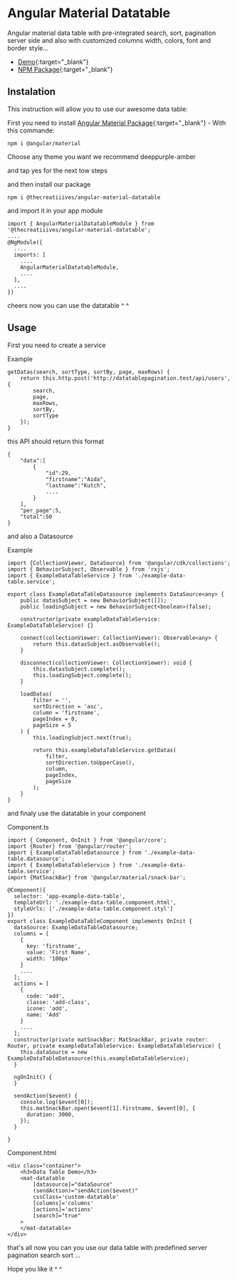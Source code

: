 # Angular Material Datatable

Angular material data table with pre-integrated search, sort, pagination server side and also with customized columns width, colors, font and border style...

* [Demo](https://datatable-demo.herokuapp.com/){:target="_blank"}
* [NPM Package](https://www.npmjs.com/package/@thecreatiiives/angular-material-datatable){:target="_blank"}

## Instalation

This instruction will allow you to use our awesome data table:

First you need to install 
[Angular Material Package](https://www.npmjs.com/package/@angular/material){:target="_blank"} - With this commande:

```
npm i @angular/material
```

Choose any theme you want we recommend deeppurple-amber

and tap yes for the next tow steps

and then install our package

```
npm i @thecreatiiives/angular-material-datatable
```

and import it in your app module
```
import { AngularMaterialDatatableModule } from '@thecreatiiives/angular-material-datatable';
....
@NgModule({
  ....
  imports: [
    ....
    AngularMaterialDatatableModule,
    ....
  ],
  ....
})
```

cheers now you can use the datatable ^ ^

## Usage

First you need to create a service

Example

```
getDatas(search, sortType, sortBy, page, maxRows) {
    return this.http.post('http://datatablepagination.test/api/users', {
        search,
        page,
        maxRows,
        sortBy,
        sortType
    });
}
```

this API should return this format

```
{
    "data":[
        {
            "id":29,
            "firstname":"Aida",
            "lastname":"Kutch",
            ....
        }
    ],
    "per_page":5,
    "total":50
}
```

and also a Datasource

Example

```
import {CollectionViewer, DataSource} from '@angular/cdk/collections';
import { BehaviorSubject, Observable } from 'rxjs';
import { ExampleDataTableService } from './example-data-table.service';

export class ExampleDataTableDatasource implements DataSource<any> {
    public datasSubject = new BehaviorSubject([]);
    public loadingSubject = new BehaviorSubject<boolean>(false);

    constructor(private exampleDataTableService: ExampleDataTableService) {}

    connect(collectionViewer: CollectionViewer): Observable<any> {
        return this.datasSubject.asObservable();
    }

    disconnect(collectionViewer: CollectionViewer): void {
        this.datasSubject.complete();
        this.loadingSubject.complete();
    }

    loadDatas(
        filter = '',
        sortDirection = 'asc',
        column = 'firstname',
        pageIndex = 0,
        pageSize = 5
    ) {
        this.loadingSubject.next(true);

        return this.exampleDataTableService.getDatas(
            filter,
            sortDirection.toUpperCase(),
            column,
            pageIndex,
            pageSize
        );
    }
}
```

and finaly use the datatable in your component

Component.ts
```
import { Component, OnInit } from '@angular/core';
import {Router} from '@angular/router';
import { ExampleDataTableDatasource } from './example-data-table.datasource';
import { ExampleDataTableService } from './example-data-table.service';
import {MatSnackBar} from '@angular/material/snack-bar';

@Component({
  selector: 'app-example-data-table',
  templateUrl: './example-data-table.component.html',
  styleUrls: ['./example-data-table.component.styl']
})
export class ExampleDataTableComponent implements OnInit {
  dataSource: ExampleDataTableDatasource;
  columns = [
    {
      key: 'firstname',
      value: 'First Name',
      width: '100px'
    }
    ....
  ];
  actions = [
    {
      code: 'add',
      classe: 'add-class',
      icone: 'add',
      name: 'Add'
    }
    ....
  ];
  constructor(private matSnackBar: MatSnackBar, private router: Router, private exampleDataTableService: ExampleDataTableService) {
    this.dataSource = new ExampleDataTableDatasource(this.exampleDataTableService);
  }

  ngOnInit() {
  }

  sendAction($event) {
    console.log($event[0]);
    this.matSnackBar.open($event[1].firstname, $event[0], {
      duration: 3000,
    });
  }

}
```

Component.html

```
<div class="container">
    <h3>Data Table Demo</h3>
    <mat-datatable
        [datasource]="dataSource"
        (sendAction)="sendAction($event)"
        cssClass='custom-datatable'
        [columns]='columns'
        [actions]='actions'
        [search]="true"
    >
    </mat-datatable>
</div>
```

that's all now you can you use our data table with predefined server pagination search sort ...

Hope you like it ^ ^